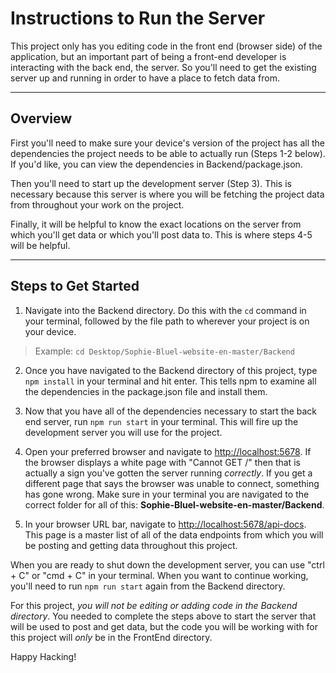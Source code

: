 # Instructions to Run the Server

This project only has you editing code in the front end (browser side) of the application, but an important part of being a front-end developer is interacting with the back end, the server. So you'll need to get the existing server up and running in order to have a place to fetch data from.

---

## Overview

First you'll need to make sure your device's version of the project has all the dependencies the project needs to be able to actually run (Steps 1-2 below). If you'd like, you can view the dependencies in Backend/package.json.

Then you'll need to start up the development server (Step 3). This is necessary because this server is where you will be fetching the project data from throughout your work on the project.

Finally, it will be helpful to know the exact locations on the server from which you'll get data or which you'll post data to. This is where steps 4-5 will be helpful.

---

## Steps to Get Started

1. Navigate into the Backend directory. Do this with the `cd` command in your terminal, followed by the file path to wherever your project is on your device.

> Example: `cd Desktop/Sophie-Bluel-website-en-master/Backend`

2. Once you have navigated to the Backend directory of this project, type `npm install` in your terminal and hit enter. This tells npm to examine all the dependencies in the package.json file and install them.

3. Now that you have all of the dependencies necessary to start the back end server, run `npm run start` in your terminal. This will fire up the development server you will use for the project.

4. Open your preferred browser and navigate to [http://localhost:5678](http://localhost:5678). If the browser displays a white page with "Cannot GET /" then that is actually a sign you've gotten the server running _correctly_. If you get a different page that says the browser was unable to connect, something has gone wrong. Make sure in your terminal you are navigated to the correct folder for all of this: **Sophie-Bluel-website-en-master/Backend**.

5. In your browser URL bar, navigate to [http://localhost:5678/api-docs](http://localhost:5678/api-docs). This page is a master list of all of the data endpoints from which you will be posting and getting data throughout this project.

When you are ready to shut down the development server, you can use "ctrl + C" or "cmd + C" in your terminal. When you want to continue working, you'll need to run `npm run start` again from the Backend directory.

For this project, _you will not be editing or adding code in the Backend directory_. You needed to complete the steps above to start the server that will be used to post and get data, but the code you will be working with for this project will _only_ be in the FrontEnd directory.

Happy Hacking!
